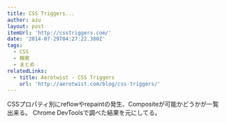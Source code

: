```yaml
---
title: CSS Triggers...
author: azu
layout: post
itemUrl: 'http://csstriggers.com/'
date: '2014-07-29T04:27:22.380Z'
tags:
  - CSS
  - 検索
  - まとめ
relatedLinks:
  - title: Aerotwist - CSS Triggers
    url: 'http://aerotwist.com/blog/css-triggers/'
---
```

CSSプロパティ別にreflowやrepaintの発生、Compositeが可能かどうかが一覧出来る。
Chrome DevToolsで調べた結果を元にしてる。
